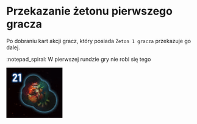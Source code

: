 # Przekazanie żetonu pierwszego gracza

Po dobraniu kart akcji gracz, który posiada `Żeton 1 gracza` przekazuje go dalej.

:notepad_spiral:
W pierwszej rundzie gry nie robi się tego

![zeton-pierwszego-gracza.png](zeton-pierwszego-gracza.png)